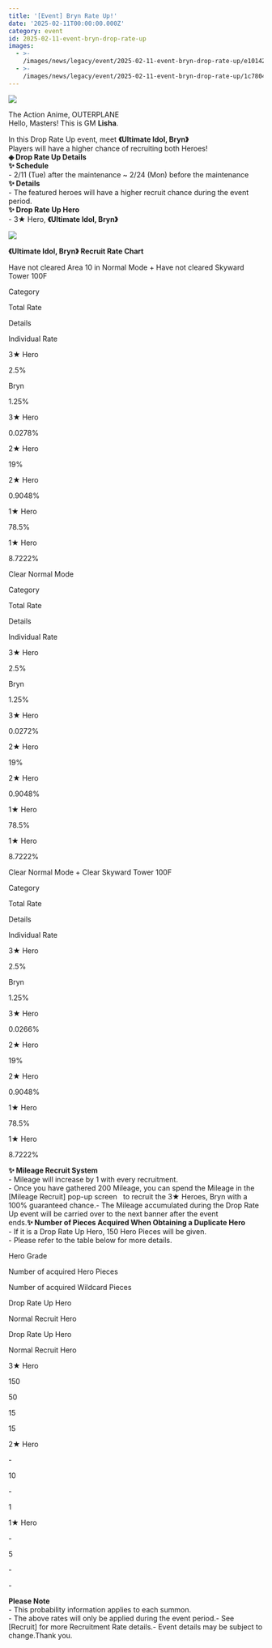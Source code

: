 ```yaml
---
title: '[Event] Bryn Rate Up!'
date: '2025-02-11T00:00:00.000Z'
category: event
id: 2025-02-11-event-bryn-drop-rate-up
images:
  - >-
    /images/news/legacy/event/2025-02-11-event-bryn-drop-rate-up/e10142f4a3ed4affb904a1f11272d114.webp
  - >-
    /images/news/legacy/event/2025-02-11-event-bryn-drop-rate-up/1c78046bd2d04c199e840def03370cce.webp
---
```


![](/images/news/legacy/event/2025-02-11-event-bryn-drop-rate-up/e10142f4a3ed4affb904a1f11272d114.webp)  
  

The Action Anime, OUTERPLANE  
Hello, Masters! This is GM **Lisha**.  
  
In this Drop Rate Up event, meet **《Ultimate Idol, Bryn》**   
Players will have a higher chance of recruiting both Heroes!  
**◈ Drop Rate Up Details**  
**✨ Schedule**  
\- 2/11 (Tue) after the maintenance ~ 2/24 (Mon) before the maintenance  
**✨ Details**  
\- The featured heroes will have a higher recruit chance during the event period.  
**✨ Drop Rate Up Hero**  
\- 3★ Hero, **《Ultimate Idol, Bryn》** 

![](/images/news/legacy/event/2025-02-11-event-bryn-drop-rate-up/1c78046bd2d04c199e840def03370cce.webp)  
  
**《Ultimate Idol, Bryn》** **Recruit Rate Chart**

Have not cleared Area 10 in Normal Mode + Have not cleared Skyward Tower 100F 

Category

Total Rate

Details

Individual Rate

3★ Hero

2.5%

Bryn  

1.25%

3★ Hero

0.0278%  

2★ Hero

19%

2★ Hero

0.9048%  

1★ Hero

78.5%

1★ Hero

8.7222%  

Clear Normal Mode 

Category

Total Rate

Details

Individual Rate

3★ Hero

2.5%

Bryn  

1.25%

3★ Hero

0.0272%  

2★ Hero

19%

2★ Hero

0.9048%  

1★ Hero

78.5%

1★ Hero

8.7222%  

  
Clear Normal Mode + Clear Skyward Tower 100F 

Category

Total Rate

Details

Individual Rate

3★ Hero

2.5%

Bryn  

1.25%  

3★ Hero

0.0266%  

2★ Hero

19%

2★ Hero

0.9048%  

1★ Hero

78.5%

1★ Hero

8.7222%  

**✨ Mileage Recruit System**  
\- Mileage will increase by 1 with every recruitment.  
\- Once you have gathered 200 Mileage, you can spend the Mileage in the \[Mileage Recruit\] pop-up screen   to recruit the 3★ Heroes, Bryn with a 100% guaranteed chance.- The Mileage accumulated during the Drop Rate Up event will be carried over to the next banner after the event ends.**✨ Number of Pieces Acquired When Obtaining a Duplicate Hero**  
\- If it is a Drop Rate Up Hero, 150 Hero Pieces will be given.  
\- Please refer to the table below for more details. 

Hero Grade

Number of acquired Hero Pieces

Number of acquired Wildcard Pieces

Drop Rate Up Hero

Normal Recruit Hero

Drop Rate Up Hero

Normal Recruit Hero

3★ Hero

150

50

15

15

2★ Hero

\-

10

\-

1

1★ Hero

\-

5

\-

\-

**Please Note**  
\- This probability information applies to each summon.  
\- The above rates will only be applied during the event period.- See \[Recruit\] for more Recruitment Rate details.- Event details may be subject to change.Thank you.
